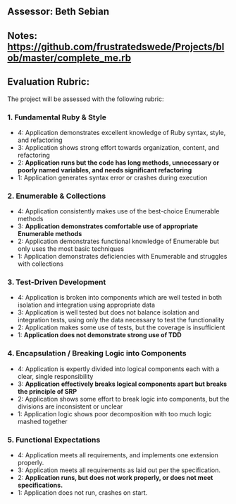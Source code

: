 ## Assessor: Beth Sebian

## Notes: https://github.com/frustratedswede/Projects/blob/master/complete_me.rb

## Evaluation Rubric:

The project will be assessed with the following rubric:

### 1. Fundamental Ruby & Style

*   4:  Application demonstrates excellent knowledge of Ruby syntax, style, and refactoring
*   3:  Application shows strong effort towards organization, content, and refactoring
*   2:  **Application runs but the code has long methods, unnecessary or poorly named variables, and needs significant refactoring**
*   1:  Application generates syntax error or crashes during execution

### 2. Enumerable & Collections

*   4: Application consistently makes use of the best-choice Enumerable methods
*   3: **Application demonstrates comfortable use of appropriate Enumerable methods**
*   2: Application demonstrates functional knowledge of Enumerable but only uses the most basic techniques
*   1: Application demonstrates deficiencies with Enumerable and struggles with collections

### 3. Test-Driven Development

*   4: Application is broken into components which are well tested in both isolation and integration using appropriate data
*   3: Application is well tested but does not balance isolation and integration tests, using only the data necessary to test the functionality
*   2: Application makes some use of tests, but the coverage is insufficient
*   1: **Application does not demonstrate strong use of TDD**

### 4. Encapsulation / Breaking Logic into Components

*   4: Application is expertly divided into logical components each with a clear, single responsibility
*   3: **Application effectively breaks logical components apart but breaks the principle of SRP**
*   2: Application shows some effort to break logic into components, but the divisions are inconsistent or unclear
*   1: Application logic shows poor decomposition with too much logic mashed together

### 5. Functional Expectations

*   4: Application meets all requirements, and implements one extension properly.
*   3: Application meets all requirements as laid out per the specification.
*   2: **Application runs, but does not work properly, or does not meet specifications.**
*   1: Application does not run, crashes on start.
